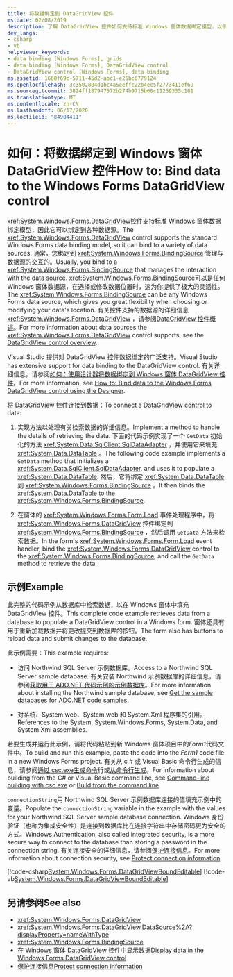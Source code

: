 ```yaml
---
title: 将数据绑定到 DataGridView 控件
ms.date: 02/08/2019
description: 了解 DataGridView 控件如何支持标准 Windows 窗体数据绑定模型，以便它可以绑定到各种数据源。
dev_langs:
- csharp
- vb
helpviewer_keywords:
- data binding [Windows Forms], grids
- data binding [Windows Forms], DataGridView control
- DataGridView control [Windows Forms], data binding
ms.assetid: 1660f69c-5711-45d2-abc1-e25bc6779124
ms.openlocfilehash: 3c3502804d1bc4a5eeffc22b4ec5f2773411ef69
ms.sourcegitcommit: 3824ff187947572b274b9715b60c11269335c181
ms.translationtype: MT
ms.contentlocale: zh-CN
ms.lasthandoff: 06/17/2020
ms.locfileid: "84904411"
---
```

# <a name="how-to-bind-data-to-the-windows-forms-datagridview-control"></a><span data-ttu-id="30743-103">如何：将数据绑定到 Windows 窗体 DataGridView 控件</span><span class="sxs-lookup"><span data-stu-id="30743-103">How to: Bind data to the Windows Forms DataGridView control</span></span>

<span data-ttu-id="30743-104"><xref:System.Windows.Forms.DataGridView>控件支持标准 Windows 窗体数据绑定模型，因此它可以绑定到各种数据源。</span><span class="sxs-lookup"><span data-stu-id="30743-104">The <xref:System.Windows.Forms.DataGridView> control supports the standard Windows Forms data binding model, so it can bind to a variety of data sources.</span></span> <span data-ttu-id="30743-105">通常，您绑定到 <xref:System.Windows.Forms.BindingSource> 管理与数据源的交互的。</span><span class="sxs-lookup"><span data-stu-id="30743-105">Usually, you bind to a <xref:System.Windows.Forms.BindingSource> that manages the interaction with the data source.</span></span> <span data-ttu-id="30743-106"><xref:System.Windows.Forms.BindingSource>可以是任何 Windows 窗体数据源，在选择或修改数据位置时，这为你提供了极大的灵活性。</span><span class="sxs-lookup"><span data-stu-id="30743-106">The <xref:System.Windows.Forms.BindingSource> can be any Windows Forms data source, which gives you great flexibility when choosing or modifying your data's location.</span></span> <span data-ttu-id="30743-107">有关控件支持的数据源的详细信息 <xref:System.Windows.Forms.DataGridView> ，请参阅[DataGridView 控件概述](datagridview-control-overview-windows-forms.md)。</span><span class="sxs-lookup"><span data-stu-id="30743-107">For more information about data sources the <xref:System.Windows.Forms.DataGridView> control supports, see the [DataGridView control overview](datagridview-control-overview-windows-forms.md).</span></span>  

<span data-ttu-id="30743-108">Visual Studio 提供对 DataGridView 控件数据绑定的广泛支持。</span><span class="sxs-lookup"><span data-stu-id="30743-108">Visual Studio has extensive support for data binding to the DataGridView control.</span></span> <span data-ttu-id="30743-109">有关详细信息，请参阅[如何：使用设计器将数据绑定到 Windows 窗体 DataGridView 控件](bind-data-to-the-datagrid-using-the-designer.md)。</span><span class="sxs-lookup"><span data-stu-id="30743-109">For more information, see [How to: Bind data to the Windows Forms DataGridView control using the Designer](bind-data-to-the-datagrid-using-the-designer.md).</span></span>  

<span data-ttu-id="30743-110">将 DataGridView 控件连接到数据：</span><span class="sxs-lookup"><span data-stu-id="30743-110">To connect a DataGridView control to data:</span></span>

1. <span data-ttu-id="30743-111">实现方法以处理有关检索数据的详细信息。</span><span class="sxs-lookup"><span data-stu-id="30743-111">Implement a method to handle the details of retrieving the data.</span></span> <span data-ttu-id="30743-112">下面的代码示例实现了一个 `GetData` 初始化的方法 <xref:System.Data.SqlClient.SqlDataAdapter> ，并使用它来填充 <xref:System.Data.DataTable> 。</span><span class="sxs-lookup"><span data-stu-id="30743-112">The following code example implements a `GetData` method that initializes a <xref:System.Data.SqlClient.SqlDataAdapter>, and uses it to populate a <xref:System.Data.DataTable>.</span></span> <span data-ttu-id="30743-113">然后，它将绑定 <xref:System.Data.DataTable> 到 <xref:System.Windows.Forms.BindingSource> 。</span><span class="sxs-lookup"><span data-stu-id="30743-113">It then binds the <xref:System.Data.DataTable> to the <xref:System.Windows.Forms.BindingSource>.</span></span>

2. <span data-ttu-id="30743-114">在窗体的 <xref:System.Windows.Forms.Form.Load> 事件处理程序中，将 <xref:System.Windows.Forms.DataGridView> 控件绑定到 <xref:System.Windows.Forms.BindingSource> ，然后调用 `GetData` 方法来检索数据。</span><span class="sxs-lookup"><span data-stu-id="30743-114">In the form's <xref:System.Windows.Forms.Form.Load> event handler, bind the <xref:System.Windows.Forms.DataGridView> control to the <xref:System.Windows.Forms.BindingSource>, and call the `GetData` method to retrieve the data.</span></span>  

## <a name="example"></a><span data-ttu-id="30743-115">示例</span><span class="sxs-lookup"><span data-stu-id="30743-115">Example</span></span>

<span data-ttu-id="30743-116">此完整的代码示例从数据库中检索数据，以在 Windows 窗体中填充 DataGridView 控件。</span><span class="sxs-lookup"><span data-stu-id="30743-116">This complete code example retrieves data from a database to populate a DataGridView control in a Windows form.</span></span> <span data-ttu-id="30743-117">窗体还具有用于重新加载数据并将更改提交到数据库的按钮。</span><span class="sxs-lookup"><span data-stu-id="30743-117">The form also has buttons to reload data and submit changes to the database.</span></span>  

<span data-ttu-id="30743-118">此示例需要：</span><span class="sxs-lookup"><span data-stu-id="30743-118">This example requires:</span></span>

- <span data-ttu-id="30743-119">访问 Northwind SQL Server 示例数据库。</span><span class="sxs-lookup"><span data-stu-id="30743-119">Access to a Northwind SQL Server sample database.</span></span> <span data-ttu-id="30743-120">有关安装 Northwind 示例数据库的详细信息，请参阅[获取用于 ADO.NET 代码示例的示例数据库](../../data/adonet/sql/linq/downloading-sample-databases.md)。</span><span class="sxs-lookup"><span data-stu-id="30743-120">For more information about installing the Northwind sample database, see [Get the sample databases for ADO.NET code samples](../../data/adonet/sql/linq/downloading-sample-databases.md).</span></span>

- <span data-ttu-id="30743-121">对系统、System.web、System.web 和 System.Xml 程序集的引用。</span><span class="sxs-lookup"><span data-stu-id="30743-121">References to the System, System.Windows.Forms, System.Data, and System.Xml assemblies.</span></span>  

<span data-ttu-id="30743-122">若要生成并运行此示例，请将代码粘贴到新 Windows 窗体项目中的*Form1*代码文件中。</span><span class="sxs-lookup"><span data-stu-id="30743-122">To build and run this example, paste the code into the *Form1* code file in a new Windows Forms project.</span></span> <span data-ttu-id="30743-123">有关从 c # 或 Visual Basic 命令行生成的信息，请参阅[通过 csc.exe生成命令](../../../csharp/language-reference/compiler-options/command-line-building-with-csc-exe.md)行或[从命令行生成](../../../visual-basic/reference/command-line-compiler/building-from-the-command-line.md)。</span><span class="sxs-lookup"><span data-stu-id="30743-123">For information about building from the C# or Visual Basic command line, see [Command-line building with csc.exe](../../../csharp/language-reference/compiler-options/command-line-building-with-csc-exe.md) or [Build from the command line](../../../visual-basic/reference/command-line-compiler/building-from-the-command-line.md).</span></span>  
  
<span data-ttu-id="30743-124">`connectionString`用 Northwind SQL Server 示例数据库连接的值填充示例中的变量。</span><span class="sxs-lookup"><span data-stu-id="30743-124">Populate the `connectionString` variable in the example with the values for your Northwind SQL Server sample database connection.</span></span> <span data-ttu-id="30743-125">Windows 身份验证（也称为集成安全性）是连接到数据库比在连接字符串中存储密码更为安全的方式。</span><span class="sxs-lookup"><span data-stu-id="30743-125">Windows Authentication, also called integrated security, is a more secure way to connect to the database than storing a password in the connection string.</span></span> <span data-ttu-id="30743-126">有关连接安全的详细信息，请参阅[保护连接信息](../../data/adonet/protecting-connection-information.md)。</span><span class="sxs-lookup"><span data-stu-id="30743-126">For more information about connection security, see [Protect connection information](../../data/adonet/protecting-connection-information.md).</span></span>  

[!code-csharp[System.Windows.Forms.DataGridViewBoundEditable](~/samples/snippets/csharp/VS_Snippets_Winforms/System.Windows.Forms.DataGridViewBoundEditable/CS/datagridviewboundeditable.cs)]
[!code-vb[System.Windows.Forms.DataGridViewBoundEditable](~/samples/snippets/visualbasic/VS_Snippets_Winforms/System.Windows.Forms.DataGridViewBoundEditable/VB/datagridviewboundeditable.vb)]  
  
## <a name="see-also"></a><span data-ttu-id="30743-127">另请参阅</span><span class="sxs-lookup"><span data-stu-id="30743-127">See also</span></span>

- <xref:System.Windows.Forms.DataGridView>
- <xref:System.Windows.Forms.DataGridView.DataSource%2A?displayProperty=nameWithType>
- <xref:System.Windows.Forms.BindingSource>
- [<span data-ttu-id="30743-128">在 Windows 窗体 DataGridView 控件中显示数据</span><span class="sxs-lookup"><span data-stu-id="30743-128">Display data in the Windows Forms DataGridView control</span></span>](displaying-data-in-the-windows-forms-datagridview-control.md)
- [<span data-ttu-id="30743-129">保护连接信息</span><span class="sxs-lookup"><span data-stu-id="30743-129">Protect connection information</span></span>](../../data/adonet/protecting-connection-information.md)
